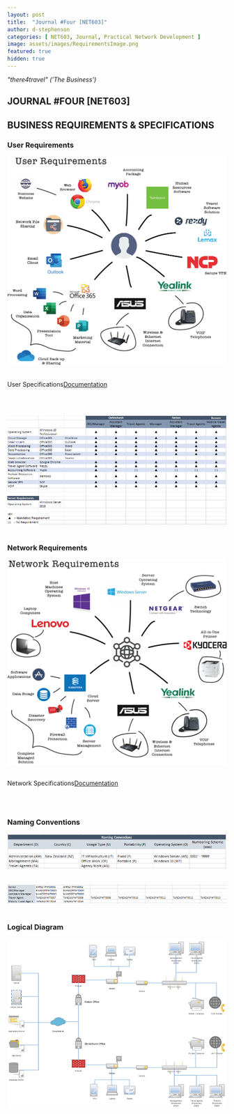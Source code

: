 ```yaml
---
layout: post
title:  "Journal #Four [NET603]"
author: d-stephenson
categories: [ NET603, Journal, Practical Network Development ]
image: assets/images/RequirementsImage.png
featured: true
hidden: true
---
```

<i>"there4travel" ('The Business')</i>

<h2>JOURNAL #FOUR [NET603]</h2>

<h2>BUSINESS REQUIREMENTS & SPECIFICATIONS</h2>

<h3>User Requirements</h3>

<img src="/assets/images/RequirementsImage.png" alt="Business User Requirements"><br><br>

<object data="/assets/docs/NET_UserReq.pdf" type="application/pdf" width="100%" height="625px">
  <p>User Specifications<a href="assets/docs/NET_UserReq.pdf">Documentation</a></p>
</object><br><br>

<img src="/assets/images/NET_UserSpec.png" alt="Business User Specifications"><br><br>

<h3>Network Requirements</h3>

<img src="/assets/images/NetworkImage.png" alt="Network Requirements"><br><br>

<object data="/assets/docs/NET_NetReq.pdf" type="application/pdf" width="100%" height="625px">
  <p>Network Specifications<a href="assets/docs/NET_NetReq.pdf">Documentation</a></p>
</object><br><br>

<h3>Naming Conventions</h3>

<img src="/assets/images/Naming_Scheme.png" alt="Naming Scheme"><br><br>

<img src="/assets/images/Naming_Structure.png" alt="Naming Structure"><br><br>

<h3>Logical Diagram</h3>

<img src="/assets/images/LogicalDiagram.png" alt="Logical Diagram"><br>